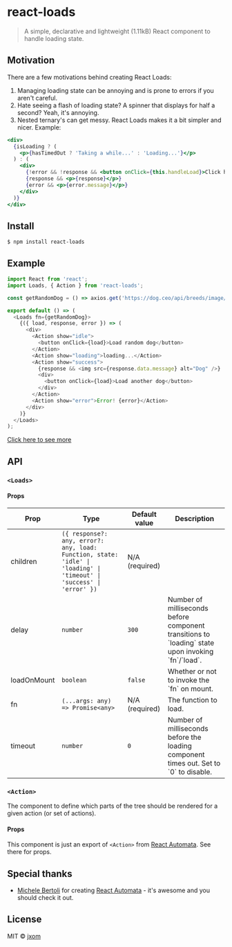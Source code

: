 # react-loads

> A simple, declarative and lightweight (1.11kB) React component to handle loading state.

## Motivation

There are a few motivations behind creating React Loads:

1. Managing loading state can be annoying and is prone to errors if you aren't careful.
2. Hate seeing a flash of loading state? A spinner that displays for half a second? Yeah, it's annoying.
3. Nested ternary's can get messy. React Loads makes it a bit simpler and nicer. Example:

```jsx
<div>
  {isLoading ? (
    <p>{hasTimedOut ? 'Taking a while...' : 'Loading...'}</p>
  ) : (
    <div>
      {!error && !response && <button onClick={this.handleLoad}>Click here to load!</button>}
      {response && <p>{response}</p>}
      {error && <p>{error.message}</p>}
    </div>
  )}
</div>
```

## Install

```
$ npm install react-loads
```

## Example

```js
import React from 'react';
import Loads, { Action } from 'react-loads';

const getRandomDog = () => axios.get('https://dog.ceo/api/breeds/image/random');

export default () => (
  <Loads fn={getRandomDog}>
    {({ load, response, error }) => (
      <div>
        <Action show="idle">
          <button onClick={load}>Load random dog</button>
        </Action>
        <Action show="loading">loading...</Action>
        <Action show="success">
          {response && <img src={response.data.message} alt="Dog" />}
          <div>
            <button onClick={load}>Load another dog</button>
          </div>
        </Action>
        <Action show="error">Error! {error}</Action>
      </div>
    )}
  </Loads>
);
```

[Click here to see more](./src/__stories__/index.stories.js)

## API

### `<Loads>`

#### Props

<table>
<thead><tr><th>Prop</th><th>Type</th><th>Default value</th><th>Description</th></tr></thead>
<tbody>
  <tr><td>  children </td><td><code>({ response?: any, error?: any, load: Function, state: 'idle' | 'loading' | 'timeout' | 'success' | 'error' })</code></td><td>N/A (required)</td> <td></td></tr>
  <tr><td>  delay </td><td><code>number</code></td><td><code>300</code></td> <td>Number of milliseconds before component transitions to `loading` state upon invoking `fn`/`load`.</td></tr>
  <tr><td>  loadOnMount </td><td><code>boolean</code></td><td><code>false</code></td> <td>Whether or not to invoke the `fn` on mount.</td></tr>
  <tr><td>  fn </td><td><code>(...args: any) => Promise&lt;any&gt;</code></td><td>N/A (required)</td> <td>The function to load.</td></tr>
  <tr><td>  timeout </td><td><code>number</code></td><td><code>0</code></td> <td>Number of milliseconds before the loading component times out. Set to `0` to disable.</td></tr>
</tbody>
</table>

### `<Action>`

The component to define which parts of the tree should be rendered for a given action (or set of actions).

#### Props

This component is just an export of `<Action>` from [React Automata](https://github.com/MicheleBertoli/react-automata#action-). See there for props.

## Special thanks

- [Michele Bertoli](https://github.com/MicheleBertoli) for creating [React Automata](https://github.com/MicheleBertoli/react-automata) - it's awesome and you should check it out.

## License

MIT © [jxom](http://jxom.io)
